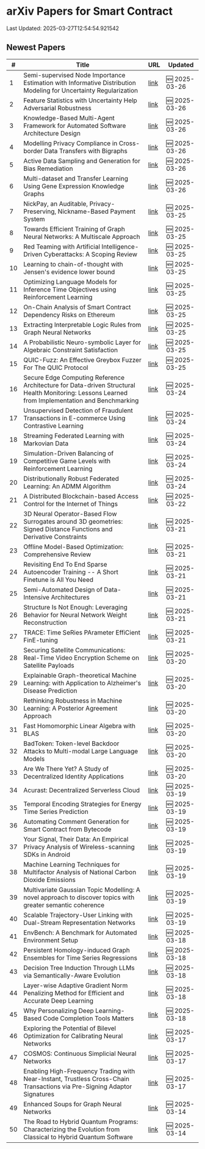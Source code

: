 # arXiv Papers for Smart Contract

Last Updated: 2025-03-27T12:54:54.921542

## Newest Papers

|\#|Title|URL|Updated|
|---|---|---|---|
|1|Semi-supervised Node Importance Estimation with Informative Distribution Modeling for Uncertainty Regularization|[link](http://arxiv.org/abs/2503.20697v1)|🆕 2025-03-26|
|2|Feature Statistics with Uncertainty Help Adversarial Robustness|[link](http://arxiv.org/abs/2503.20583v1)|🆕 2025-03-26|
|3|Knowledge-Based Multi-Agent Framework for Automated Software Architecture Design|[link](http://arxiv.org/abs/2503.20536v1)|🆕 2025-03-26|
|4|Modelling Privacy Compliance in Cross-border Data Transfers with Bigraphs|[link](http://arxiv.org/abs/2503.20464v1)|🆕 2025-03-26|
|5|Active Data Sampling and Generation for Bias Remediation|[link](http://arxiv.org/abs/2503.20414v1)|🆕 2025-03-26|
|6|Multi-dataset and Transfer Learning Using Gene Expression Knowledge Graphs|[link](http://arxiv.org/abs/2503.20400v1)|🆕 2025-03-26|
|7|NickPay, an Auditable, Privacy-Preserving, Nickname-Based Payment System|[link](http://arxiv.org/abs/2503.19872v1)|🆕 2025-03-25|
|8|Towards Efficient Training of Graph Neural Networks: A Multiscale Approach|[link](http://arxiv.org/abs/2503.19666v1)|🆕 2025-03-25|
|9|Red Teaming with Artificial Intelligence-Driven Cyberattacks: A Scoping Review|[link](http://arxiv.org/abs/2503.19626v1)|🆕 2025-03-25|
|10|Learning to chain-of-thought with Jensen's evidence lower bound|[link](http://arxiv.org/abs/2503.19618v1)|🆕 2025-03-25|
|11|Optimizing Language Models for Inference Time Objectives using Reinforcement Learning|[link](http://arxiv.org/abs/2503.19595v1)|🆕 2025-03-25|
|12|On-Chain Analysis of Smart Contract Dependency Risks on Ethereum|[link](http://arxiv.org/abs/2503.19548v1)|🆕 2025-03-25|
|13|Extracting Interpretable Logic Rules from Graph Neural Networks|[link](http://arxiv.org/abs/2503.19476v1)|🆕 2025-03-25|
|14|A Probabilistic Neuro-symbolic Layer for Algebraic Constraint Satisfaction|[link](http://arxiv.org/abs/2503.19466v1)|🆕 2025-03-25|
|15|QUIC-Fuzz: An Effective Greybox Fuzzer For The QUIC Protocol|[link](http://arxiv.org/abs/2503.19402v1)|🆕 2025-03-25|
|16|Secure Edge Computing Reference Architecture for Data-driven Structural Health Monitoring: Lessons Learned from Implementation and Benchmarking|[link](http://arxiv.org/abs/2503.18857v1)|🆕 2025-03-24|
|17|Unsupervised Detection of Fraudulent Transactions in E-commerce Using Contrastive Learning|[link](http://arxiv.org/abs/2503.18841v1)|🆕 2025-03-24|
|18|Streaming Federated Learning with Markovian Data|[link](http://arxiv.org/abs/2503.18807v1)|🆕 2025-03-24|
|19|Simulation-Driven Balancing of Competitive Game Levels with Reinforcement Learning|[link](http://arxiv.org/abs/2503.18748v1)|🆕 2025-03-24|
|20|Distributionally Robust Federated Learning: An ADMM Algorithm|[link](http://arxiv.org/abs/2503.18436v1)|🆕 2025-03-24|
|21|A Distributed Blockchain-based Access Control for the Internet of Things|[link](http://arxiv.org/abs/2503.17873v1)|🆕 2025-03-22|
|22|3D Neural Operator-Based Flow Surrogates around 3D geometries: Signed Distance Functions and Derivative Constraints|[link](http://arxiv.org/abs/2503.17289v1)|🆕 2025-03-21|
|23|Offline Model-Based Optimization: Comprehensive Review|[link](http://arxiv.org/abs/2503.17286v1)|🆕 2025-03-21|
|24|Revisiting End To End Sparse Autoencoder Training -- A Short Finetune is All You Need|[link](http://arxiv.org/abs/2503.17272v1)|🆕 2025-03-21|
|25|Semi-Automated Design of Data-Intensive Architectures|[link](http://arxiv.org/abs/2503.17259v1)|🆕 2025-03-21|
|26|Structure Is Not Enough: Leveraging Behavior for Neural Network Weight Reconstruction|[link](http://arxiv.org/abs/2503.17138v1)|🆕 2025-03-21|
|27|TRACE: Time SeRies PArameter EffiCient FinE-tuning|[link](http://arxiv.org/abs/2503.16991v1)|🆕 2025-03-21|
|28|Securing Satellite Communications: Real-Time Video Encryption Scheme on Satellite Payloads|[link](http://arxiv.org/abs/2503.16287v1)|🆕 2025-03-20|
|29|Explainable Graph-theoretical Machine Learning: with Application to Alzheimer's Disease Prediction|[link](http://arxiv.org/abs/2503.16286v1)|🆕 2025-03-20|
|30|Rethinking Robustness in Machine Learning: A Posterior Agreement Approach|[link](http://arxiv.org/abs/2503.16271v1)|🆕 2025-03-20|
|31|Fast Homomorphic Linear Algebra with BLAS|[link](http://arxiv.org/abs/2503.16080v1)|🆕 2025-03-20|
|32|BadToken: Token-level Backdoor Attacks to Multi-modal Large Language Models|[link](http://arxiv.org/abs/2503.16023v1)|🆕 2025-03-20|
|33|Are We There Yet? A Study of Decentralized Identity Applications|[link](http://arxiv.org/abs/2503.15964v1)|🆕 2025-03-20|
|34|Acurast: Decentralized Serverless Cloud|[link](http://arxiv.org/abs/2503.15654v1)|🆕 2025-03-19|
|35|Temporal Encoding Strategies for Energy Time Series Prediction|[link](http://arxiv.org/abs/2503.15456v1)|🆕 2025-03-19|
|36|Automating Comment Generation for Smart Contract from Bytecode|[link](http://arxiv.org/abs/2503.15270v1)|🆕 2025-03-19|
|37|Your Signal, Their Data: An Empirical Privacy Analysis of Wireless-scanning SDKs in Android|[link](http://arxiv.org/abs/2503.15238v1)|🆕 2025-03-19|
|38|Machine Learning Techniques for Multifactor Analysis of National Carbon Dioxide Emissions|[link](http://arxiv.org/abs/2503.15574v1)|🆕 2025-03-19|
|39|Multivariate Gaussian Topic Modelling: A novel approach to discover topics with greater semantic coherence|[link](http://arxiv.org/abs/2503.15036v1)|🆕 2025-03-19|
|40|Scalable Trajectory-User Linking with Dual-Stream Representation Networks|[link](http://arxiv.org/abs/2503.15002v1)|🆕 2025-03-19|
|41|EnvBench: A Benchmark for Automated Environment Setup|[link](http://arxiv.org/abs/2503.14443v1)|🆕 2025-03-18|
|42|Persistent Homology-induced Graph Ensembles for Time Series Regressions|[link](http://arxiv.org/abs/2503.14240v1)|🆕 2025-03-18|
|43|Decision Tree Induction Through LLMs via Semantically-Aware Evolution|[link](http://arxiv.org/abs/2503.14217v1)|🆕 2025-03-18|
|44|Layer-wise Adaptive Gradient Norm Penalizing Method for Efficient and Accurate Deep Learning|[link](http://arxiv.org/abs/2503.14205v1)|🆕 2025-03-18|
|45|Why Personalizing Deep Learning-Based Code Completion Tools Matters|[link](http://arxiv.org/abs/2503.14201v1)|🆕 2025-03-18|
|46|Exploring the Potential of Bilevel Optimization for Calibrating Neural Networks|[link](http://arxiv.org/abs/2503.13113v1)|🆕 2025-03-17|
|47|COSMOS: Continuous Simplicial Neural Networks|[link](http://arxiv.org/abs/2503.12919v1)|🆕 2025-03-17|
|48|Enabling High-Frequency Trading with Near-Instant, Trustless Cross-Chain Transactions via Pre-Signing Adaptor Signatures|[link](http://arxiv.org/abs/2503.12719v1)|🆕 2025-03-17|
|49|Enhanced Soups for Graph Neural Networks|[link](http://arxiv.org/abs/2503.11612v1)|🆕 2025-03-14|
|50|The Road to Hybrid Quantum Programs: Characterizing the Evolution from Classical to Hybrid Quantum Software|[link](http://arxiv.org/abs/2503.11450v1)|🆕 2025-03-14|
